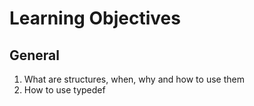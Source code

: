 # Learning Objectives
## General
1) What are structures, when, why and how to use them
2) How to use typedef
